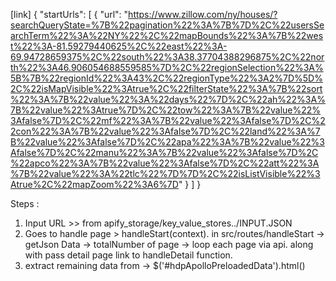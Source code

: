 [link]
{
  "startUrls": [
    {
      "url": "https://www.zillow.com/ny/houses/?searchQueryState=%7B%22pagination%22%3A%7B%7D%2C%22usersSearchTerm%22%3A%22NY%22%2C%22mapBounds%22%3A%7B%22west%22%3A-81.59279440625%2C%22east%22%3A-69.94728659375%2C%22south%22%3A38.37704388296875%2C%22north%22%3A46.906054688559585%7D%2C%22regionSelection%22%3A%5B%7B%22regionId%22%3A43%2C%22regionType%22%3A2%7D%5D%2C%22isMapVisible%22%3Atrue%2C%22filterState%22%3A%7B%22sort%22%3A%7B%22value%22%3A%22days%22%7D%2C%22ah%22%3A%7B%22value%22%3Atrue%7D%2C%22tow%22%3A%7B%22value%22%3Afalse%7D%2C%22mf%22%3A%7B%22value%22%3Afalse%7D%2C%22con%22%3A%7B%22value%22%3Afalse%7D%2C%22land%22%3A%7B%22value%22%3Afalse%7D%2C%22apa%22%3A%7B%22value%22%3Afalse%7D%2C%22manu%22%3A%7B%22value%22%3Afalse%7D%2C%22apco%22%3A%7B%22value%22%3Afalse%7D%2C%22att%22%3A%7B%22value%22%3A%22tlc%22%7D%7D%2C%22isListVisible%22%3Atrue%2C%22mapZoom%22%3A6%7D"
    }
  ]
}

Steps : 
1. Input URL >> from apify_storage/key_value_stores../INPUT.JSON
2. Goes to handle page > handleStart(context). in src/routes/handleStart -> getJson Data -> totalNumber of page -> loop each page via api. along with pass detail page link to handleDetail function. 
3. extract remaining data from -> $('#hdpApolloPreloadedData').html() 

